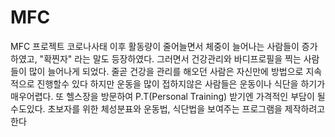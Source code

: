 # MFC
MFC 프로젝트
코로나사태 이후 활동량이 줄어늘면서 체중이 늘어나는 사람들이 증가하였고, "확찐자" 라는 말도 등장하였다. 그러면서 건강관리와 바디프로필을 찍는 사람들이 많이 늘어나게 되었다. 
줄곧 건강을 관리를 해오던 사람은 자신만에 방법으로 지속적으로 진행할수 있다 하지만 운동을 많이 접하지않은 사람들은 운동이나 식단을 하기가 매우어렵다. 
또 헬스장을 방문하여 P.T(Personal Training) 받기엔 가격적인 부담이 될수도있다. 
초보자를 위한 체성분표와 운동법, 식단법을 보여주는 프로그램을 제작하려고 한다
